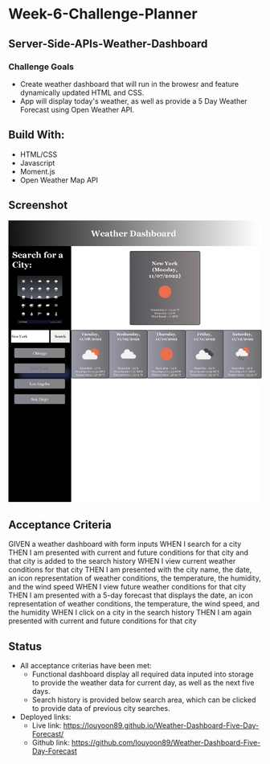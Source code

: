 # Week-6-Challenge-Planner
## Server-Side-APIs-Weather-Dashboard

### Challenge Goals
 * Create weather dashboard that will run in the browesr and feature dynamically updated HTML and CSS.
 * App will display today's weather, as well as provide a 5 Day Weather Forecast using Open Weather API.

## Build With:
* HTML/CSS
* Javascript
* Moment.js
* Open Weather Map API

## Screenshot
![Screenshot of application](./Assets/Images/SC1.png)

## Acceptance Criteria
GIVEN a weather dashboard with form inputs
WHEN I search for a city
THEN I am presented with current and future conditions for that city and that city is added to the search history
WHEN I view current weather conditions for that city
THEN I am presented with the city name, the date, an icon representation of weather conditions, the temperature, the humidity, and the wind speed
WHEN I view future weather conditions for that city
THEN I am presented with a 5-day forecast that displays the date, an icon representation of weather conditions, the temperature, the wind speed, and the humidity
WHEN I click on a city in the search history
THEN I am again presented with current and future conditions for that city

## Status
* All acceptance criterias have been met: 
    * Functional dashboard display all required data inputed into storage to provide the weather data for current day, as well as the next five days.
    * Search history is provided below search area, which can be clicked to provide data of previous city searches.
* Deployed links:
    * Live link: https://louyoon89.github.io/Weather-Dashboard-Five-Day-Forecast/
    * Github link: https://github.com/louyoon89/Weather-Dashboard-Five-Day-Forecast
